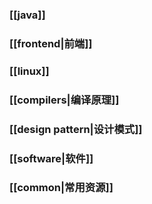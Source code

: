 ###  [[java]]
### [[frontend|前端]]
### [[linux]]
### [[compilers|编译原理]]
### [[design pattern|设计模式]]
### [[software|软件]]
### [[common|常用资源]]
